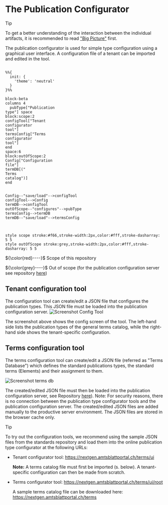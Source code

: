 # The Publication Configurator
> [!TIP]
> To get a better understanding of the interaction between the individual artifacts, it is recommended to read ["Big Picture"](https://github.com/officialgazette/big-picture) first.

The publication configurator is used for simple type configuration using a graphical user interface. A configuration file of a tenant can be imported and edited in the tool.
```mermaid

%%{
  init: {
    'theme': 'neutral'
  }
}%%

block-beta
columns 4
  pubType["Publication
type"] space
block:scope:2
configTool["Tenant
configurator
tool"]
termsConfig["Terms
configurator
tool"]
end
space:6
block:outOfScope:2
Config["Configuration
file"]
termDB[("
Terms
catalog")]
end


Config--"save/load"-->configTool
configTool-->Config
termDB-->configTool
outOfScope--"configures"-->pubType
termsConfig-->termDB
termDB--"save/load"-->termsConfig



style scope stroke:#f66,stroke-width:2px,color:#fff,stroke-dasharray: 5 5
style outOfScope stroke:grey,stroke-width:2px,color:#fff,stroke-dasharray: 5 5
```

${\color{red}----}$ Scope of this repository

${\color{grey}----}$ Out of scope (for the publication configuration server see repository [here](https://github.com/officialgazette/publication-configurator-server))

## Tenant configuration tool
The configuration tool can create/edit a JSON file that configures the publication types. This JSON file must be loaded into the publication configuration server.
![Screenshot Config Tool](https://amtsblattportal.ch/static/media/screenshot_config_ui.PNG)

The screenshot above shows the config screen of the tool. The left-hand side lists the publication types of the general terms catalog, while the right-hand side shows the tenant-specific configuration.
## Terms configuration tool
The terms configuration tool can create/edit a JSON file (referred as "Terms Database") which defines the standard publications types, the standard terms (Elements) and their assignment to them.

![Screenshot terms db](https://amtsblattportal.ch/static/media/screenshot_terms_db2.PNG)

The created/edited JSON file must then be loaded into the publication configuration server, see Repository [here](https://github.com/officialgazette/publication-configurator-server)). Note: For security reasons, there is no connection between the publication type configurator tools and the publication configuration server. The created/edited JSON files are added manually to the productive server environment. The JSON files are stored in the browser cache only.

>[!TIP]
> To try out the configuration tools, we recommend using the sample JSON files from the standards repository and load them into the online publication type configurator at the following URLs:
> * Tenant configurator tool: https://nextgen.amtsblattportal.ch/terms/ui
>   
>   **Note:** A terms catalog file must first be imported (s. below). A tenant-specific configuration can then be made from scratch.
>
> * Terms configurator tool: https://nextgen.amtsblattportal.ch/terms/ui/root
>
>   A sample terms catalog file can be downloaded here: https://nextgen.amtsblattportal.ch/terms
